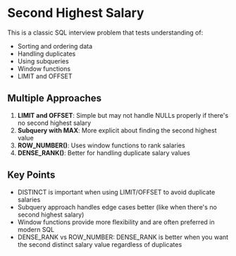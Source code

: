 # Second Highest Salary

This is a classic SQL interview problem that tests understanding of:
- Sorting and ordering data
- Handling duplicates
- Using subqueries
- Window functions
- LIMIT and OFFSET

## Multiple Approaches

1. **LIMIT and OFFSET**: Simple but may not handle NULLs properly if there's no second highest salary
2. **Subquery with MAX**: More explicit about finding the second highest value
3. **ROW_NUMBER()**: Uses window functions to rank salaries
4. **DENSE_RANK()**: Better for handling duplicate salary values

## Key Points
- DISTINCT is important when using LIMIT/OFFSET to avoid duplicate salaries
- Subquery approach handles edge cases better (like when there's no second highest salary)
- Window functions provide more flexibility and are often preferred in modern SQL
- DENSE_RANK vs ROW_NUMBER: DENSE_RANK is better when you want the second distinct salary value regardless of duplicates